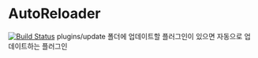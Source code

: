 # AutoReloader
[![Build Status](https://www.travis-ci.com/monun/auto-update.svg?branch=main)](https://www.travis-ci.com/monun/auto-update)
plugins/update 폴더에 업데이트할 플러그인이 있으면 자동으로 업데이트하는 플러그인